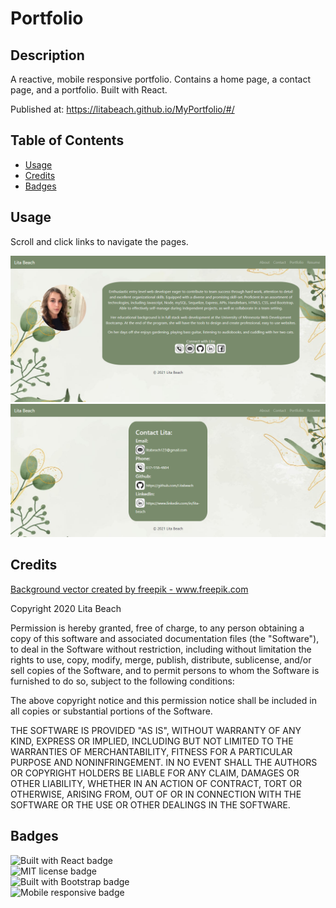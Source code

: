 # Portfolio

## Description 

A reactive, mobile responsive portfolio. Contains a home page, a contact page, and a portfolio. Built with React.

Published at: https://litabeach.github.io/MyPortfolio/#/


## Table of Contents

* [Usage](#usage)
* [Credits](#credits)
* [Badges](#badges)


## Usage 

Scroll and click links to navigate the pages. 

![Home page](public/img/home.png)
![Contact page](public/img/contact.png)


## Credits

<a href='https://www.freepik.com/vectors/background'>Background vector created by freepik - www.freepik.com</a>

Copyright 2020 Lita Beach

Permission is hereby granted, free of charge, to any person obtaining a copy of this software and associated documentation files (the "Software"), to deal in the Software without restriction, including without limitation the rights to use, copy, modify, merge, publish, distribute, sublicense, and/or sell copies of the Software, and to permit persons to whom the Software is furnished to do so, subject to the following conditions:

The above copyright notice and this permission notice shall be included in all copies or substantial portions of the Software.

THE SOFTWARE IS PROVIDED "AS IS", WITHOUT WARRANTY OF ANY KIND, EXPRESS OR IMPLIED, INCLUDING BUT NOT LIMITED TO THE WARRANTIES OF MERCHANTABILITY, FITNESS FOR A PARTICULAR PURPOSE AND NONINFRINGEMENT. IN NO EVENT SHALL THE AUTHORS OR COPYRIGHT HOLDERS BE LIABLE FOR ANY CLAIM, DAMAGES OR OTHER LIABILITY, WHETHER IN AN ACTION OF CONTRACT, TORT OR OTHERWISE, ARISING FROM, OUT OF OR IN CONNECTION WITH THE SOFTWARE OR THE USE OR OTHER DEALINGS IN THE SOFTWARE.

## Badges

![Built with React badge](https://img.shields.io/badge/Built_with-React-red) <br>
![MIT license badge](https://img.shields.io/badge/License-MIT-blue) <br>
![Built with Bootstrap badge](https://img.shields.io/badge/Built_with-Bootstrap-green) <br>
![Mobile responsive badge](https://img.shields.io/badge/Mobile-Responsive-orange)

